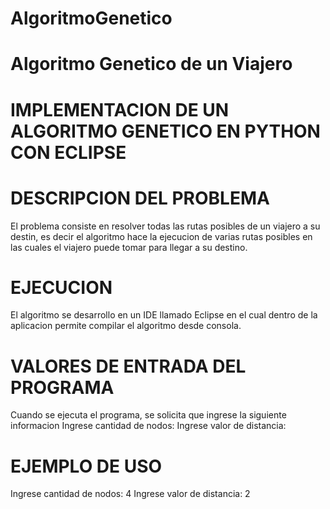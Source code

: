 # AlgoritmoGenetico
# Algoritmo Genetico de un Viajero
# IMPLEMENTACION DE UN ALGORITMO GENETICO EN PYTHON CON ECLIPSE
# DESCRIPCION DEL PROBLEMA
El problema consiste en resolver todas las rutas posibles de un viajero a su destin,
es decir el algoritmo hace la ejecucion de varias rutas posibles  en las cuales el viajero 
puede tomar para llegar a su destino. 
# EJECUCION
El algoritmo se desarrollo en un IDE llamado Eclipse en el cual dentro de la aplicacion permite compilar 
el algoritmo  desde consola.
# VALORES DE ENTRADA DEL PROGRAMA
Cuando se ejecuta el programa, se solicita que  ingrese la siguiente informacion
Ingrese cantidad de nodos:
Ingrese valor de  distancia:
# EJEMPLO DE USO
Ingrese cantidad de nodos: 4
Ingrese valor de distancia: 2

